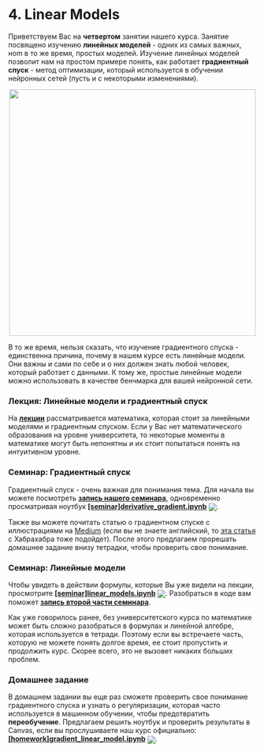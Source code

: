 
# 4. Linear Models

Приветствуем Вас на **четвертом** занятии нашего курса. Занятие посвящено изучению **линейных моделей** - одних из самых важных, ноm в то же время, простых моделей. Изучение линейных моделей позволит нам на простом примере понять, как работает **градиентный спуск** - метод оптимизации, который используется в обучении нейронных сетей (пусть и с некоторыми изменениями). 

<p align=center>
  <img src="https://pbs.twimg.com/media/DTrlh-SXUAAIxq4.png" width=500>
</p>

В то же время, нельзя сказать, что изучение градиентного спуска - единственна причина, почему в нашем курсе есть линейные модели. Они важны и сами по себе и о них должен знать любой человек, который работает с данными. К тому же, простые линейные модели можно использовать в качестве бенчмарка для вашей нейронной сети.

### Лекция: Линейные модели и градиентный спуск

На [**лекции**](https://www.youtube.com/watch?v=rcdP9dSL9Gc) рассматривается математика, которая стоит за линейными моделями и градиентным спуском. Если у Вас нет математического образования на уровне университета, то некоторые моменты в математике могут быть непонятны и их стоит попытаться понять на интуитивном уровне.

### Семинар: Градиентный спуск

Градиентный спуск - очень важная для понимания тема. Для начала вы можете посмотреть [**запись нашего семинара**](https://www.youtube.com/watch?v=lrlDOSYr0Nw), одновременно просматривая ноутбук [**[seminar]derivative_gradient.ipynb**](./[seminar]derivative_gradient.ipynb) [<img src="https://colab.research.google.com/assets/colab-badge.svg" align="center">](https://colab.research.google.com/drive/1N2BJl7pLFLAQIbkUhuv-4uXZUsJ3xsNT). 

Также вы можете почитать статью о градиентном спуске с иллюстрациями на [Medium](https://medium.com/datadriveninvestor/gradient-descent-5a13f385d403) (если вы не знаете английский, то [эта статья](https://habr.com/ru/post/307312/) с Хабрахабра тоже подойдет). После этого предлагаем прорешать домашнее задание внизу тетрадки, чтобы проверить свое понимание.

### Семинар: Линейные модели

Чтобы увидеть в действии формулы, которые Вы уже видели на лекции, просмотрите [**[seminar]linear_models.ipynb**](./[seminar]linear_models.ipynb) [<img src="https://colab.research.google.com/assets/colab-badge.svg" align="center">](https://colab.research.google.com/drive/14l8TWrVJdHmbuMpTEs5KEQe1B5Pzz1dD). Разобраться в коде вам поможет [**запись второй части семинара**](https://www.youtube.com/watch?v=z8sjUl9pRDY).

Как уже говорилось ранее, без университетского курса по математике может быть сложно разобраться в формулах и линейной алгебре, которая используется в тетради. Поэтому если вы встречаете часть, которую не можете понять долгое время, ее стоит пропустить и продолжить курс. Скорее всего, это не вызовет никаких больших проблем.

### Домашнее задание

В домашнем задании вы еще раз сможете проверить свое понимание градиентного спуска и узнать о регуляризации, которая часто используется в машинном обучении, чтобы предотвратить **переобучение**. Предлагаем решить ноутбук и проверить результаты в Canvas, если вы прослушиваете наш курс официально: [**[homework]gradient_linear_model.ipynb**](./[homework]gradient_linear_model.ipynb) [<img src="https://colab.research.google.com/assets/colab-badge.svg" align="center">](https://colab.research.google.com/drive/1X-2lwRPyTrwAbK9YwfMk4-_pYBZ80ZJO).
